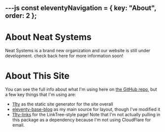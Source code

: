 ---js
const eleventyNavigation = {
	key: "About",
	order: 2
};
---
# About Neat Systems

Neat Systems is a brand new organization and our website is still under development. check back here for more information soon!

# About This Site

You can see the full info about what I'm using here on [the GitHub repo](https://github.com/Neat-Systems/Neat-Systems.github.io), but a few key things that I'm using are:
- [11ty](https://github.com/11ty/eleventy) as the static site generator for the site overall
- [eleventy-base-blog](https://github.com/11ty/eleventy-base-blog) as my main source for layout, though I've modified it
- [11ty-links](https://github.com/BenjaminEHowe/11ty-links/) for the LinkTree-style page! Note that I'm not actually pulling in this package as a dependency because I'm not using CloudFlare for email.